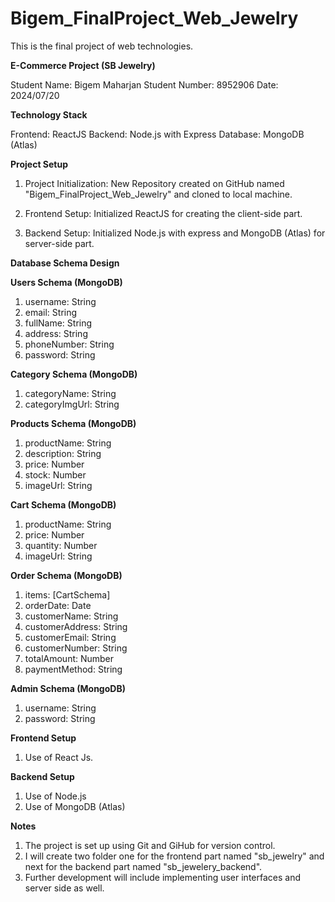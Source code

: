 # Bigem_FinalProject_Web_Jewelry
This is the final project of web technologies. 

**E-Commerce Project (SB Jewelry)**

Student Name: Bigem Maharjan
Student Number: 8952906
Date: 2024/07/20

**Technology Stack**

Frontend: ReactJS
Backend: Node.js with Express
Database: MongoDB (Atlas)

**Project Setup**

1. Project Initialization: New Repository created on GitHub named "Bigem_FinalProject_Web_Jewelry" and cloned to local machine.

2. Frontend Setup: Initialized ReactJS for creating the client-side part.

3. Backend Setup: Initialized Node.js with express and MongoDB (Atlas) for server-side part.

**Database Schema Design**

**Users Schema (MongoDB)**

1. username: String
2. email: String
3. fullName: String
4. address: String
5. phoneNumber: String
6. password: String

**Category Schema (MongoDB)**

1. categoryName: String
2. categoryImgUrl: String

**Products Schema (MongoDB)**

1. productName: String
2. description: String
3. price: Number
4. stock: Number
5. imageUrl: String

**Cart Schema (MongoDB)**

1. productName: String
2. price: Number
3. quantity: Number
4. imageUrl: String

**Order Schema (MongoDB)**

1. items: [CartSchema]
2. orderDate: Date
3. customerName: String
4. customerAddress: String
5. customerEmail: String
6. customerNumber: String
7. totalAmount: Number
8. paymentMethod: String

**Admin Schema (MongoDB)**

1. username: String
2. password: String

**Frontend Setup**

1. Use of React Js.

**Backend Setup**

1. Use of Node.js
2. Use of MongoDB (Atlas)

**Notes**

1. The project is set up using Git and GiHub for version control.
2. I will create two folder one for the frontend part named "sb_jewelry" and next for the backend part named "sb_jewelery_backend".
3. Further development will include implementing user interfaces and server side as well.
